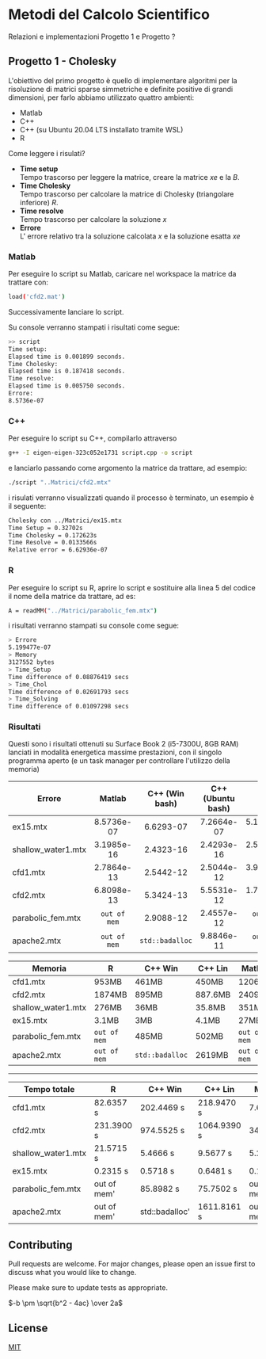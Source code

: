 # Metodi del Calcolo Scientifico

Relazioni e implementazioni Progetto 1 e Progetto ? 

## Progetto 1 - Cholesky

L'obiettivo del primo progetto è quello di implementare algoritmi per la risoluzione di matrici sparse simmetriche e definite positive di grandi dimensioni, per farlo abbiamo utilizzato quattro ambienti:

* Matlab
* C++
* C++ (su Ubuntu 20.04 LTS installato tramite WSL)
* R

Come leggere i risulati?

* **Time setup**  
Tempo trascorso per leggere la matrice, creare la matrice _xe_ e la _B_.
* **Time Cholesky**   
Tempo trascorso per calcolare la matrice di Cholesky (triangolare inferiore) _R_.
* **Time resolve**  
Tempo trascorso per calcolare la soluzione _x_
* **Errore**  
L' errore relativo tra la soluzione calcolata _x_ e la soluzione esatta _xe_

### Matlab

Per eseguire lo script su Matlab, caricare nel workspace la matrice da trattare con:

```bash
load('cfd2.mat')
```
Successivamente lanciare lo script.

Su console verranno stampati i risultati come segue:

```bash
>> script
Time setup:
Elapsed time is 0.001899 seconds.
Time Cholesky:
Elapsed time is 0.187418 seconds.
Time resolve:
Elapsed time is 0.005750 seconds.
Errore: 
8.5736e-07
```

### C++ 

Per eseguire lo script su C++, compilarlo attraverso

```bash
g++ -I eigen-eigen-323c052e1731 script.cpp -o script
```

e lanciarlo passando come argomento la matrice da trattare, ad esempio:

```bash
./script "..Matrici/cfd2.mtx"
```

i risulati verranno visualizzati quando il processo è terminato, un esempio è il seguente: 

```bash
Cholesky con ../Matrici/ex15.mtx
Time Setup = 0.32702s
Time Cholesky = 0.172623s
Time Resolve = 0.0133566s
Relative error = 6.62936e-07
```

### R

Per eseguire lo script su R, aprire lo script e sostituire alla linea 5 del codice il nome della matrice da trattare, ad es:

```bash
A = readMM("../Matrici/parabolic_fem.mtx")
```

i risultati verranno stampati su console come segue:

```bash
> Errore
5.199477e-07
> Memory
3127552 bytes
> Time_Setup
Time difference of 0.08876419 secs
> Time_Chol
Time difference of 0.02691793 secs
> Time_Solving
Time difference of 0.01097298 secs
```

### Risultati

Questi sono i risultati ottenuti su Surface Book 2 (i5-7300U, 8GB RAM) lanciati in modalità energetica massime prestazioni, con il singolo programma aperto (e un task manager per controllare l'utilizzo della memoria)

| Errore             | Matlab       | C++ (Win bash) | C++ (Ubuntu bash) |      R     |
| -------------      |:------------:|:--------------:|:-----------------:|:----------:|
| ex15.mtx           |  8.5736e-07  |   6.6293-07    |    7.2664e-07     | 5.1994e-07 |
| shallow_water1.mtx |  3.1985e-16  |   2.4323-16    |    2.4293e-16     | 2.5329e-16 |
| cfd1.mtx           |  2.7864e-13  |   2.5442-12    |    2.5044e-12     | 3.9818e-11 |
| cfd2.mtx           |  6.8098e-13  |   5.3424-13    |    5.5531e-12     | 1.7934e-11 |
| parabolic_fem.mtx  | `out of mem` |   2.9088-12    |    2.4557e-12     |`out of mem`|
| apache2.mtx        | `out of mem` | `std::badalloc`|    9.8846e-11     |`out of mem`|  

| Memoria            | R            | C++ Win         | C++ Lin | Matlab       |
|--------------------|--------------|-----------------|---------|--------------|
| cfd1.mtx           | 953MB        | 461MB           | 450MB   | 1206MB       |
| cfd2.mtx           | 1874MB       | 895MB           | 887.6MB | 2409MB       |
| shallow_water1.mtx | 276MB        | 36MB            | 35.8MB  | 351MB        |
| ex15.mtx           | 3.1MB        | 3MB             | 4.1MB   | 27MB         |
| parabolic_fem.mtx  | `out of mem` | 485MB           | 502MB   | `out of mem` |
| apache2.mtx        | `out of mem` | `std::badalloc` | 2619MB  | `out of mem` |

---

| Tempo totale       | R           | C++ Win        | C++ Lin     | Matlab      |
|--------------------|-------------|----------------|-------------|-------------|
| cfd1.mtx           | 82.6357 s   | 202.4469 s     | 218.9470 s  | 7.6486 s    |
| cfd2.mtx           | 231.3900 s  | 974.5525 s     | 1064.9390 s | 34.4108s    |
| shallow_water1.mtx | 21.5715 s   | 5.4666 s       | 9.5677 s    | 5.2170 s    |
| ex15.mtx           | 0.2315 s    | 0.5718 s       | 0.6481 s    | 0.1943 s    |
| parabolic_fem.mtx  | out of mem' | 85.8982 s      | 75.7502 s   | out of mem' |
| apache2.mtx        | out of mem' | std::badalloc' | 1611.8161 s | out of mem' |

## Contributing
Pull requests are welcome. For major changes, please open an issue first to discuss what you would like to change.

Please make sure to update tests as appropriate.

$-b \pm \sqrt{b^2 - 4ac} \over 2a$

## License
[MIT](https://choosealicense.com/licenses/mit/)
